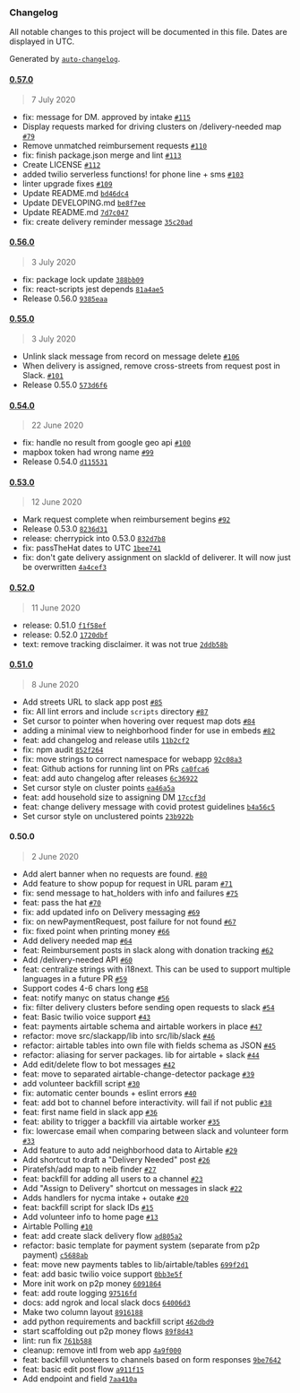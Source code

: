 ### Changelog

All notable changes to this project will be documented in this file. Dates are displayed in UTC.

Generated by [`auto-changelog`](https://github.com/CookPete/auto-changelog).

#### [0.57.0](https://github.com/crownheightsaid/mutual-aid-app/compare/0.56.0...0.57.0)

> 7 July 2020

- fix: message for DM. approved by intake [`#115`](https://github.com/crownheightsaid/mutual-aid-app/pull/115)
- Display requests marked for driving clusters on /delivery-needed map [`#79`](https://github.com/crownheightsaid/mutual-aid-app/pull/79)
- Remove unmatched reimbursement requests [`#110`](https://github.com/crownheightsaid/mutual-aid-app/pull/110)
- fix: finish package.json merge and lint [`#113`](https://github.com/crownheightsaid/mutual-aid-app/pull/113)
- Create LICENSE [`#112`](https://github.com/crownheightsaid/mutual-aid-app/pull/112)
- added twilio serverless functions! for phone line + sms  [`#103`](https://github.com/crownheightsaid/mutual-aid-app/pull/103)
- linter upgrade fixes [`#109`](https://github.com/crownheightsaid/mutual-aid-app/pull/109)
- Update README.md [`bd46dc4`](https://github.com/crownheightsaid/mutual-aid-app/commit/bd46dc4f0d3b5ceed2f54b250988f6775df6c0ba)
- Update DEVELOPING.md [`be8f7ee`](https://github.com/crownheightsaid/mutual-aid-app/commit/be8f7ee4916d88a9ca45d0669a37fc6548b4eefe)
- Update README.md [`7d7c047`](https://github.com/crownheightsaid/mutual-aid-app/commit/7d7c0472c3c565c65f2e0a60dc81ee4fc713a104)
- fix: create delivery reminder message [`35c20ad`](https://github.com/crownheightsaid/mutual-aid-app/commit/35c20adc195ca3f0fc4625cfeb26de99b898e9a5)

#### [0.56.0](https://github.com/crownheightsaid/mutual-aid-app/compare/0.55.0...0.56.0)

> 3 July 2020

- fix: package lock update [`388bb09`](https://github.com/crownheightsaid/mutual-aid-app/commit/388bb09ed1972ef7397bb317a801032e80f8e4c1)
- fix: react-scripts jest depends [`81a4ae5`](https://github.com/crownheightsaid/mutual-aid-app/commit/81a4ae5c86008c4907b1465fd048b1ac65f5b418)
- Release 0.56.0 [`9385eaa`](https://github.com/crownheightsaid/mutual-aid-app/commit/9385eaa099074ee42de4dc0c7ee5b97157603780)

#### [0.55.0](https://github.com/crownheightsaid/mutual-aid-app/compare/0.54.0...0.55.0)

> 3 July 2020

- Unlink slack message from record on message delete [`#106`](https://github.com/crownheightsaid/mutual-aid-app/pull/106)
- When delivery is assigned, remove cross-streets from request post in Slack. [`#101`](https://github.com/crownheightsaid/mutual-aid-app/pull/101)
- Release 0.55.0 [`573d6f6`](https://github.com/crownheightsaid/mutual-aid-app/commit/573d6f6b32f3facd298054370e26e69f216e27b2)

#### [0.54.0](https://github.com/crownheightsaid/mutual-aid-app/compare/0.53.0...0.54.0)

> 22 June 2020

- fix: handle no result from google geo api [`#100`](https://github.com/crownheightsaid/mutual-aid-app/pull/100)
- mapbox token had wrong name [`#99`](https://github.com/crownheightsaid/mutual-aid-app/pull/99)
- Release 0.54.0 [`d115531`](https://github.com/crownheightsaid/mutual-aid-app/commit/d115531404b5588f9f2357f96c19a1b89992fde8)

#### [0.53.0](https://github.com/crownheightsaid/mutual-aid-app/compare/0.52.0...0.53.0)

> 12 June 2020

- Mark request complete when reimbursement begins [`#92`](https://github.com/crownheightsaid/mutual-aid-app/pull/92)
- Release 0.53.0 [`8236d31`](https://github.com/crownheightsaid/mutual-aid-app/commit/8236d319574ae407eccf82d31a3ff17809d43d3e)
- release: cherrypick into 0.53.0 [`832d7b8`](https://github.com/crownheightsaid/mutual-aid-app/commit/832d7b8729a837d66e73e895294bbc85bf2abb71)
- fix: passTheHat dates to UTC [`1bee741`](https://github.com/crownheightsaid/mutual-aid-app/commit/1bee7413ac98e6e87b238201cf4a2e5fac3debe9)
- fix: don't gate delivery assignment on slackId of deliverer. It will now just be overwritten [`4a4cef3`](https://github.com/crownheightsaid/mutual-aid-app/commit/4a4cef39ce2fd9404934baf7d3b3d00bdb9ab6b6)

#### [0.52.0](https://github.com/crownheightsaid/mutual-aid-app/compare/0.51.0...0.52.0)

> 11 June 2020

- release: 0.51.0 [`f1f58ef`](https://github.com/crownheightsaid/mutual-aid-app/commit/f1f58efd521f4ecaeeb783260ac8f29c16171441)
- release: 0.52.0 [`1720dbf`](https://github.com/crownheightsaid/mutual-aid-app/commit/1720dbfaf5ebfa2c961d80b66a6dd69c48e60c6d)
- text: remove tracking disclaimer. it was not true [`2ddb58b`](https://github.com/crownheightsaid/mutual-aid-app/commit/2ddb58b59b6b28f511b0d5c76564598dd6ea173e)

#### [0.51.0](https://github.com/crownheightsaid/mutual-aid-app/compare/0.50.0...0.51.0)

> 8 June 2020

- Add streets URL to slack app post [`#85`](https://github.com/crownheightsaid/mutual-aid-app/pull/85)
- fix: All lint errors and include `scripts` directory [`#87`](https://github.com/crownheightsaid/mutual-aid-app/pull/87)
- Set cursor to pointer when hovering over request map dots [`#84`](https://github.com/crownheightsaid/mutual-aid-app/pull/84)
- adding a minimal view to neighborhood finder for use in embeds [`#82`](https://github.com/crownheightsaid/mutual-aid-app/pull/82)
- feat: add changelog and release utils [`11b2cf2`](https://github.com/crownheightsaid/mutual-aid-app/commit/11b2cf2b1913d250909eeebc16b70a42f8cd2495)
- fix: npm audit [`852f264`](https://github.com/crownheightsaid/mutual-aid-app/commit/852f264db1a52de9fe49768111f564441d47e229)
- fix: move strings to correct namespace for webapp [`92c08a3`](https://github.com/crownheightsaid/mutual-aid-app/commit/92c08a360fc005e30a094b93933f3cf014df8935)
- feat: Github actions for running lint on PRs [`ca0fca6`](https://github.com/crownheightsaid/mutual-aid-app/commit/ca0fca6ca3ff8a8915cfa70ca5c2940375b2c9a9)
- feat: add auto changelog after releases [`6c36922`](https://github.com/crownheightsaid/mutual-aid-app/commit/6c36922b8cbd0c70ae36a7447ccaeb5c61ab4beb)
- Set cursor style on cluster points [`ea46a5a`](https://github.com/crownheightsaid/mutual-aid-app/commit/ea46a5a8005f223de8663da7cda386e9837ef842)
- feat: add household size to assigning DM [`17ccf3d`](https://github.com/crownheightsaid/mutual-aid-app/commit/17ccf3d16e39930bea7d80f79aa7ef5d7caf9128)
- feat: change delivery message with covid protest guidelines [`b4a56c5`](https://github.com/crownheightsaid/mutual-aid-app/commit/b4a56c576bd47ea6e6996598148c5889b8c908ce)
- Set cursor style on unclustered points [`23b922b`](https://github.com/crownheightsaid/mutual-aid-app/commit/23b922b54dccf4b02626dfec5572c90cf65a0a33)

#### 0.50.0

> 2 June 2020

- Add alert banner when no requests are found. [`#80`](https://github.com/crownheightsaid/mutual-aid-app/pull/80)
- Add feature to show popup for request in URL param [`#71`](https://github.com/crownheightsaid/mutual-aid-app/pull/71)
- fix: send message to hat_holders with info and failures [`#75`](https://github.com/crownheightsaid/mutual-aid-app/pull/75)
- feat: pass the hat [`#70`](https://github.com/crownheightsaid/mutual-aid-app/pull/70)
- fix: add updated info on Delivery messaging [`#69`](https://github.com/crownheightsaid/mutual-aid-app/pull/69)
- fix: on newPaymentRequest, post failure for not found [`#67`](https://github.com/crownheightsaid/mutual-aid-app/pull/67)
- fix: fixed point when printing money [`#66`](https://github.com/crownheightsaid/mutual-aid-app/pull/66)
- Add delivery needed map [`#64`](https://github.com/crownheightsaid/mutual-aid-app/pull/64)
- feat: Reimbursement posts in slack along with donation tracking [`#62`](https://github.com/crownheightsaid/mutual-aid-app/pull/62)
- Add /delivery-needed API [`#60`](https://github.com/crownheightsaid/mutual-aid-app/pull/60)
- feat: centralize strings with i18next. This can be used to support multiple languages in a future PR [`#59`](https://github.com/crownheightsaid/mutual-aid-app/pull/59)
- Support codes 4-6 chars long [`#58`](https://github.com/crownheightsaid/mutual-aid-app/pull/58)
- feat: notify manyc on status change [`#56`](https://github.com/crownheightsaid/mutual-aid-app/pull/56)
- fix: filter delivery clusters before sending open requests to slack [`#54`](https://github.com/crownheightsaid/mutual-aid-app/pull/54)
- feat: Basic twilio voice support [`#43`](https://github.com/crownheightsaid/mutual-aid-app/pull/43)
- feat: payments airtable schema and airtable workers in place [`#47`](https://github.com/crownheightsaid/mutual-aid-app/pull/47)
- refactor: move src/slackapp/lib into src/lib/slack [`#46`](https://github.com/crownheightsaid/mutual-aid-app/pull/46)
- refactor: airtable tables into own file with fields schema as JSON [`#45`](https://github.com/crownheightsaid/mutual-aid-app/pull/45)
- refactor: aliasing for server packages. lib for airtable + slack [`#44`](https://github.com/crownheightsaid/mutual-aid-app/pull/44)
- Add edit/delete flow to bot messages [`#42`](https://github.com/crownheightsaid/mutual-aid-app/pull/42)
- feat: move to separated airtable-change-detector package [`#39`](https://github.com/crownheightsaid/mutual-aid-app/pull/39)
- add volunteer backfill script [`#30`](https://github.com/crownheightsaid/mutual-aid-app/pull/30)
- fix: automatic center bounds + eslint errors [`#40`](https://github.com/crownheightsaid/mutual-aid-app/pull/40)
- feat: add bot to channel before interactivity. will fail if not public [`#38`](https://github.com/crownheightsaid/mutual-aid-app/pull/38)
- feat: first name field in slack app [`#36`](https://github.com/crownheightsaid/mutual-aid-app/pull/36)
- feat: ability to trigger a backfill via airtable worker [`#35`](https://github.com/crownheightsaid/mutual-aid-app/pull/35)
- fix: lowercase email when comparing between slack and volunteer form [`#33`](https://github.com/crownheightsaid/mutual-aid-app/pull/33)
- Add feature to auto add neighborhood data to Airtable [`#29`](https://github.com/crownheightsaid/mutual-aid-app/pull/29)
- Add shortcut to draft a "Delivery Needed" post [`#26`](https://github.com/crownheightsaid/mutual-aid-app/pull/26)
- Piratefsh/add map to neib finder [`#27`](https://github.com/crownheightsaid/mutual-aid-app/pull/27)
- feat: backfill for adding all users to a channel [`#23`](https://github.com/crownheightsaid/mutual-aid-app/pull/23)
- Add "Assign to Delivery" shortcut on messages in slack [`#22`](https://github.com/crownheightsaid/mutual-aid-app/pull/22)
- Adds handlers for nycma intake + outake [`#20`](https://github.com/crownheightsaid/mutual-aid-app/pull/20)
- feat: backfill script for slack IDs [`#15`](https://github.com/crownheightsaid/mutual-aid-app/pull/15)
- Add volunteer info to home page [`#13`](https://github.com/crownheightsaid/mutual-aid-app/pull/13)
- Airtable Polling [`#10`](https://github.com/crownheightsaid/mutual-aid-app/pull/10)
- feat: add create slack delivery flow [`ad805a2`](https://github.com/crownheightsaid/mutual-aid-app/commit/ad805a250188173977ac54914424bd30278a7bdc)
- refactor: basic template for payment system (separate from p2p payment) [`c5688ab`](https://github.com/crownheightsaid/mutual-aid-app/commit/c5688abf4c0d552ccde9179d8ee9e973a40dd44e)
- feat: move new payments tables to lib/airtable/tables [`699f2d1`](https://github.com/crownheightsaid/mutual-aid-app/commit/699f2d14ac2795457d68d100234dc03c655abc12)
- feat: add basic twilio voice support [`0bb3e5f`](https://github.com/crownheightsaid/mutual-aid-app/commit/0bb3e5f3790ec7162be17c233f14a98040549db8)
- More init work on p2p money [`6091864`](https://github.com/crownheightsaid/mutual-aid-app/commit/6091864d89a0a59894783c1b89726ea5cc299fdd)
- feat: add route logging [`97516fd`](https://github.com/crownheightsaid/mutual-aid-app/commit/97516fd5bce27237a069ce84dec04c257daba543)
- docs: add ngrok and local slack docs [`64006d3`](https://github.com/crownheightsaid/mutual-aid-app/commit/64006d36ac7657966a9dae87efd7dd80798a3f59)
- Make two column layout [`8916188`](https://github.com/crownheightsaid/mutual-aid-app/commit/89161889daf17b97e94611c2795866dad061e24c)
- add python requirements and backfill script [`462dbd9`](https://github.com/crownheightsaid/mutual-aid-app/commit/462dbd9c1bff9379af3d5e650c3bba87a7189a18)
- start scaffolding out p2p money flows [`89f8d43`](https://github.com/crownheightsaid/mutual-aid-app/commit/89f8d431499ce821c623fddb5e85b4d6e62ac566)
- lint: run fix [`761b588`](https://github.com/crownheightsaid/mutual-aid-app/commit/761b5882e9d0fe9c7fedc30bfc01506ae9766e2f)
- cleanup: remove intl from web app [`4a9f000`](https://github.com/crownheightsaid/mutual-aid-app/commit/4a9f000098bc0cd1025237f412af697294acfb22)
- feat: backfill volunteers to channels based on form responses [`9be7642`](https://github.com/crownheightsaid/mutual-aid-app/commit/9be7642b2a24c8bd9ead15ecc4e55a1777db1cc3)
- feat: basic edit post flow [`a911f15`](https://github.com/crownheightsaid/mutual-aid-app/commit/a911f15bb99c526c38b97d48791fbaf821bd962f)
- Add endpoint and field [`7aa410a`](https://github.com/crownheightsaid/mutual-aid-app/commit/7aa410aeb6dcf33775cfb0d0be26ef45ae071a7f)
